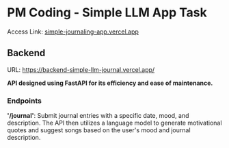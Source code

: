 # PM Coding - Simple LLM App Task

Access Link: [simple-journaling-app.vercel.app](https://simple-journaling-c5nun7dis-dhiyarisalahg-gls-projects.vercel.app) 

## Backend
URL: https://backend-simple-llm-journal.vercel.app/

**API designed using **FastAPI** for its efficiency and ease of maintenance.**

### Endpoints
**'/journal'**: Submit journal entries with a specific date, mood, and description. The API then utilizes a language model to generate motivational quotes and suggest songs based on the user's mood and journal description. 
